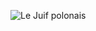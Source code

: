 ![Le Juif polonais](https://upload.wikimedia.org/wikipedia/commons/thumb/7/77/Cole_Thomas_The_Course_of_Empire_Desolation_1836.jpg/500px-Cole_Thomas_The_Course_of_Empire_Desolation_1836.jpg)